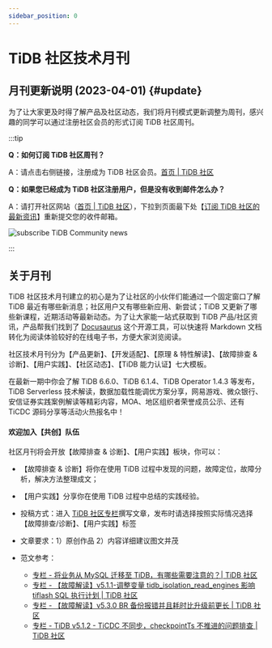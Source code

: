 ```yaml
---
sidebar_position: 0
---
```


# TiDB 社区技术月刊

## 月刊更新说明 (2023-04-01) {#update}

为了让大家更及时得了解产品及社区动态，我们将月刊模式更新调整为周刊，感兴趣的同学可以通过注册社区会员的形式订阅 TiDB 社区周刊。

:::tip

**Q：如何订阅 TiDB 社区周刊？**

A：请点击右侧链接，注册成为 TiDB 社区会员。[首页 | TiDB 社区](https://tidb.net/)

**Q：如果您已经成为 TiDB 社区注册用户，但是没有收到邮件怎么办？**

A：请打开社区网站（[首页 | TiDB 社区](https://tidb.net/)），下拉到页面最下处【[订阅 TiDB 社区的最新资讯](https://tidb.net/#:~:text=%E9%9A%90%E7%A7%81%E6%94%BF%E7%AD%96-,%E8%AE%A2%E9%98%85%20TiDB%20%E7%A4%BE%E5%8C%BA%E7%9A%84%E6%9C%80%E6%96%B0%E8%B5%84%E8%AE%AF,-%E6%8F%90%20%E4%BA%A4)】重新提交您的收件邮箱。

![subscribe TiDB Community news](/img/monthly/subTiDBNews.jpeg)

:::

## 关于月刊

TiDB 社区技术月刊建立的初心是为了让社区的小伙伴们能通过一个固定窗口了解 TiDB 最近有哪些新消息；社区用户又有哪些新应用、新尝试；TiDB 又更新了哪些新课程，近期活动等最新动态。为了让大家能一站式获取到 TiDB 产品/社区资讯，产品帮我们找到了 [Docusaurus](https://github.com/facebook/docusaurus) 这个开源工具，可以快速将 Markdown 文档转化为阅读体验较好的在线电子书，方便大家浏览阅读。

社区技术月刊分为【产品更新】、【开发适配】、【原理 & 特性解读】、【故障排查 & 诊断】、【用户实践】、【社区动态】、【TiDB 能力认证】七大模板。

在最新一期中你会了解 TiDB 6.6.0、TiDB 6.1.4、TiDB Operator 1.4.3 等发布，TiDB Serverless 技术解读，数据加载性能调优方案分享，网易游戏、微众银行、安信证券实践案例解读等精彩内容，MOA、地区组织者荣誉成员公示、还有 TiCDC 源码分享等活动火热报名中！

#### 欢迎加入【共创】队伍

社区月刊将会开放【故障排查 & 诊断】、【用户实践】板块，你可以：

- 【故障排查 & 诊断】将你在使用 TiDB 过程中发现的问题，故障定位，故障分析，解决方法整理成文；
- 【用户实践】分享你在使用 TiDB 过程中总结的实践经验。


- 投稿方式：进入 [TiDB 社区专栏](https://tidb.net/blog)撰写文章，发布时请选择按照实际情况选择【故障排查/诊断】、【用户实践】标签
- 文章要求：1）原创作品    2）内容详细建议图文并茂   
- 范文参考：
  - [专栏 - 将业务从 MySQL 迁移至 TiDB，有哪些需要注意的？| TiDB 社区
](https://tidb.net/blog/ff305fb6)
  - [专栏 - 【故障解读】v5.1.1-调整变量 tidb_isolation_read_engines 影响 tiflash SQL 执行计划 | TiDB 社区](https://tidb.net/blog/audits/75631274)
  - [专栏 - 【故障解读】v5.3.0 BR 备份报错并且耗时比升级前更长 | TiDB 社区](https://tidb.net/blog/audits/2da37b0a)
  - [专栏 - TiDB v5.1.2 - TiCDC 不同步，checkpointTs 不推进的问题排查 | TiDB 社区](https://tidb.net/blog/audits/4a934bb8)



